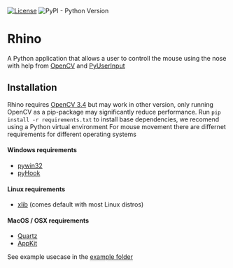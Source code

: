 [![License](https://img.shields.io/badge/License-BSD%203--Clause-blue.svg)](https://github.com/AndreasJacobsen/noseCV/blob/master/LICENSE) 
![PyPI - Python Version](https://img.shields.io/pypi/pyversions/Django.svg)

# Rhino 
A Python application that allows a user to controll the mouse using the nose with help from [OpenCV](https://opencv.org/) and [PyUserInput](https://github.com/PyUserInput/PyUserInput)

## Installation 
Rhino requires [OpenCV 3.4](https://github.com/opencv/opencv/releases/tag/3.4.0) but may work in other version, only running OpenCV as a pip-package may significantly reduce performance. Run  `pip install -r requirements.txt` to install base dependencies, we recomend using a Python virtual environment 
For mouse movement there are differnet requirements for different operating systems
#### Windows requirements
* [pywin32](https://sourceforge.net/projects/pywin32/)
* [pyHook](https://sourceforge.net/projects/pywin32/)

#### Linux requirements
* [xlib](https://github.com/python-xlib/python-xlib)  (comes default with most Linux distros) 

#### MacOS / OSX requirements
* [Quartz](https://www.xquartz.org/)
* [AppKit](https://developer.apple.com/documentation/appkit)


See example usecase in the [example folder](https://github.com/AndreasJacobsen/noseCV/blob/master/example/README.md)

